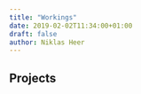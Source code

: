 ```yaml
---
title: "Workings"
date: 2019-02-02T11:34:00+01:00
draft: false
author: Niklas Heer
---
```


## Projects

<!-- TODO: Projects -->
